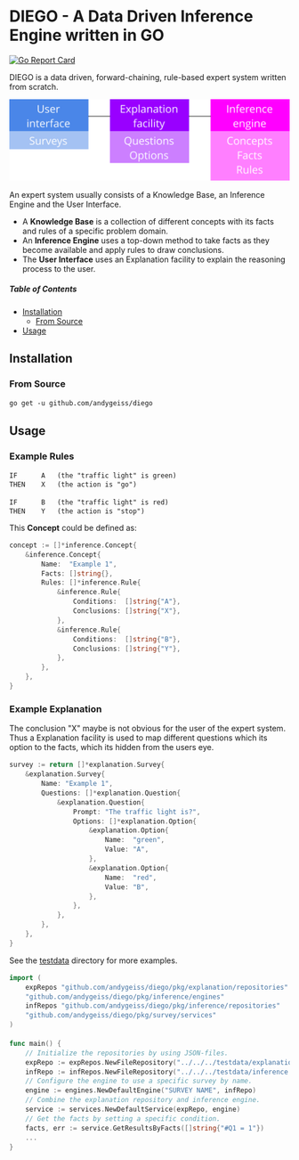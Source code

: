 # DIEGO - A Data Driven Inference Engine written in GO 

[![Go Report Card](https://goreportcard.com/badge/github.com/andygeiss/diego)](https://goreportcard.com/report/github.com/andygeiss/diego)

DIEGO is a data driven, forward-chaining, rule-based expert system written from scratch.

[![Overview](diego.svg)](diego.svg)

An expert system usually consists of a Knowledge Base, an Inference Engine and the User Interface.

* A **Knowledge Base** is a collection of different concepts with its facts and rules of a specific problem domain.
* An **Inference Engine** uses a top-down method to take facts as they become available and apply rules to draw conclusions.
* The **User Interface** uses an Explanation facility to explain the reasoning process to the user.

##### Table of Contents

- [Installation](README.md#installation)
    * [From Source](README.md#from-source)
- [Usage](README.md#usage)

## Installation

### From Source

    go get -u github.com/andygeiss/diego

## Usage

### Example Rules

    IF      A   (the "traffic light" is green)
    THEN    X   (the action is "go")
    
    IF      B   (the "traffic light" is red)
    THEN    Y   (the action is "stop")
    
This **Concept** could be defined as:

```go
concept := []*inference.Concept{
    &inference.Concept{
        Name:  "Example 1",
        Facts: []string{},
        Rules: []*inference.Rule{
            &inference.Rule{
                Conditions:  []string{"A"},
                Conclusions: []string{"X"},
            },
            &inference.Rule{
                Conditions:  []string{"B"},
                Conclusions: []string{"Y"},
            },
        },
    },
}
```

### Example Explanation

The conclusion "X" maybe is not obvious for the user of the expert system.
Thus a Explanation facility is used to map different questions which its option to the facts, which its hidden from the users eye.     

```go
survey := return []*explanation.Survey{
    &explanation.Survey{
        Name: "Example 1",
        Questions: []*explanation.Question{
            &explanation.Question{
                Prompt: "The traffic light is?",
                Options: []*explanation.Option{
                    &explanation.Option{
                        Name:  "green",
                        Value: "A",
                    },
                    &explanation.Option{
                        Name:  "red",
                        Value: "B",
                    },
                },
            },
        },
    },
}
```
 
See the [testdata](https://github.com/andygeiss/diego/tree/master/testdata) directory for more examples.

```go
import (
	expRepos "github.com/andygeiss/diego/pkg/explanation/repositories"
	"github.com/andygeiss/diego/pkg/inference/engines"
	infRepos "github.com/andygeiss/diego/pkg/inference/repositories"
	"github.com/andygeiss/diego/pkg/survey/services"
)

func main() {
    // Initialize the repositories by using JSON-files.
    expRepo := expRepos.NewFileRepository("../../../testdata/explanation.json")
    infRepo := infRepos.NewFileRepository("../../../testdata/inference.json")
    // Configure the engine to use a specific survey by name.
    engine := engines.NewDefaultEngine("SURVEY NAME", infRepo)
    // Combine the explanation repository and inference engine.
    service := services.NewDefaultService(expRepo, engine)
    // Get the facts by setting a specific condition.
    facts, err := service.GetResultsByFacts([]string{"#Q1 = 1"})
    ...    
}
```
